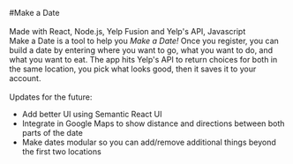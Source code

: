#Make a Date
<br/><br/>
Made with React, Node.js, Yelp Fusion and Yelp's API, Javascript<br/>
Make a Date is a tool to help you <i>Make a Date!</i> Once you register, you can build a date by entering where you want to go, what you want to do, and what you want to eat. The app hits Yelp's API to return choices for both in the same location, you pick what looks good, then it saves it to your account.
<br/><br/>
Updates for the future:<br/>
<ul>
  <li>Add better UI using Semantic React UI</li>
  <li>Integrate in Google Maps to show distance and directions between both parts of the date</li>
  <li>Make dates modular so you can add/remove additional things beyond the first two locations</li>
</ul>
